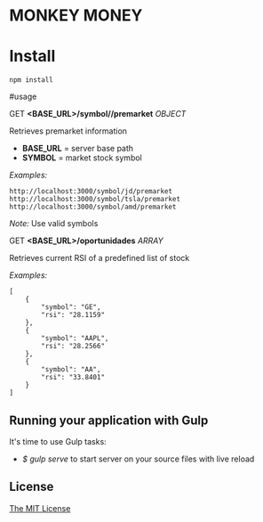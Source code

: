 # MONKEY MONEY

# Install

```
npm install
```

#usage

GET **<BASE_URL>/symbol/<SYMBOL>/premarket** _OBJECT_

Retrieves premarket information

- **BASE_URL** = server base path
- **SYMBOL** = market stock symbol

_Examples:_
```
http://localhost:3000/symbol/jd/premarket
http://localhost:3000/symbol/tsla/premarket
http://localhost:3000/symbol/amd/premarket
```
_Note:_
Use valid symbols


GET **<BASE_URL>/oportunidades** _ARRAY_

Retrieves current RSI of a predefined list of stock

_Examples:_
```
[
    {
        "symbol": "GE",
        "rsi": "28.1159"
    },
    {
        "symbol": "AAPL",
        "rsi": "28.2566"
    },
    {
        "symbol": "AA",
        "rsi": "33.8401"
    }
]
```



## Running your application with Gulp

It's time to use Gulp tasks:
- *$ gulp serve* to start server on your source files with live reload

## License
[The MIT License](LICENSE.md)
